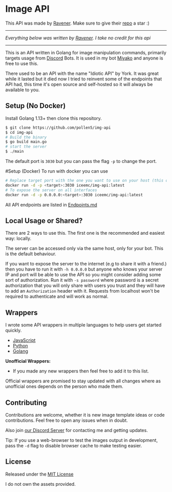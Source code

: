 # Image API
This API was made by [Ravener](https://github.com/ravener). Make sure to give their [repo](https://github.com/ravener/img-api) a star :)

---

_Everything below was written by [Ravener](https://github.com/ravener). I take no credit for this api_

---

This is an API written in Golang for image manipulation commands, primarily targets usage from [Discord](https://discord.com) Bots.
It is used in my bot [Miyako](https://github.com/ravener/miyako) and anyone is free to use this.

There used to be an API with the name "Idiotic API" by York. It was great while it lasted but it died now I tried to reinvent some of the endpoints that API had, this time it's open source and self-hosted so it will always be available to you.

## Setup (No Docker)
Install Golang 1.13+ then clone this repository.
```sh
$ git clone https://github.com/pollen5/img-api
$ cd img-api
# Build the binary
$ go build main.go
# start the server
$ ./main
```
The default port is `3030` but you can pass the flag `-p` to change the port.

#Setup (Docker)
To run with docker you can use
```sh
# Replace target port with the one you want to use on your host (this only exposes it locally)
docker run -d -p <target>:3030 iceemc/img-api:latest
# To expose the server on all interfaces
docker run -d -p 0.0.0.0:<target>:3030 iceemc/img-api:latest
```

All API endpoints are listed in [Endpoints.md](Endpoints.md)

## Local Usage or Shared?
There are 2 ways to use this. The first one is the recommended and easiest way: locally.

The server can be accessed only via the same host, only for your bot. This is the default behaviour.

If you want to expose the server to the internet (e.g to share it with a friend.) then you have to run it with `-h 0.0.0.0` but anyone who knows your server IP and port will be able to use the API so you might consider adding some sort of authorization. Run it with `-s password` where password is a secret authorization that you will only share with users you trust and they will have to add an `Authorization` header with it. Requests from localhost won't be required to authenticate and will work as normal.

## Wrappers
I wrote some API wrappers in multiple languages to help users get started quickly.

- [JavaScript](https://github.com/ravener/img-api.js)
- [Python](https://github.com/ravener/img-api.py)
- [Golang](https://github.com/ravener/img-api-go)

**Unofficial Wrappers:**
- If you made any new wrappers then feel free to add it to this list.

Official wrappers are promised to stay updated with all changes where as unofficial ones depends on the person who made them.

## Contributing
Contributions are welcome, whether it is new image template ideas or code contributions. Feel free to open any issues when in doubt.

Also join [our Discord Server](https://discord.gg/mh7vEck) for contacting me and getting updates.

Tip: If you use a web-browser to test the images output in development, pass the `-d` flag to disable browser cache to make testing easier.

## License
Released under the [MIT License](LICENSE)

I do not own the assets provided.
